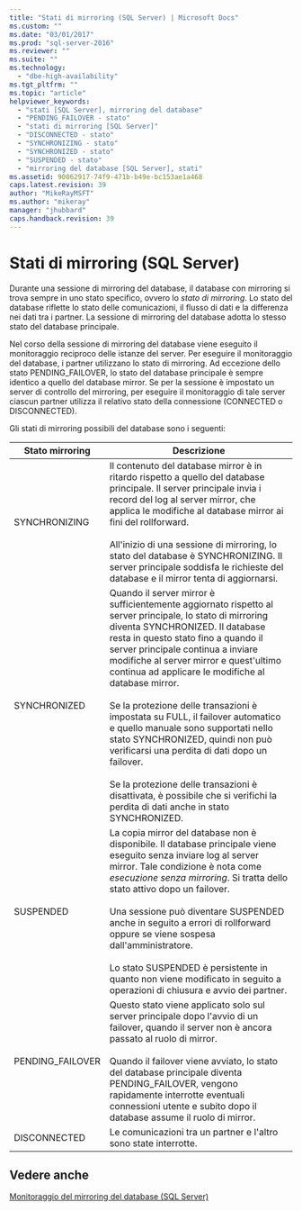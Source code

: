 ```yaml
---
title: "Stati di mirroring (SQL Server) | Microsoft Docs"
ms.custom: ""
ms.date: "03/01/2017"
ms.prod: "sql-server-2016"
ms.reviewer: ""
ms.suite: ""
ms.technology: 
  - "dbe-high-availability"
ms.tgt_pltfrm: ""
ms.topic: "article"
helpviewer_keywords: 
  - "stati [SQL Server], mirroring del database"
  - "PENDING_FAILOVER - stato"
  - "stati di mirroring [SQL Server]"
  - "DISCONNECTED - stato"
  - "SYNCHRONIZING - stato"
  - "SYNCHRONIZED - stato"
  - "SUSPENDED - stato"
  - "mirroring del database [SQL Server], stati"
ms.assetid: 90062917-74f9-471b-b49e-bc153ae1a468
caps.latest.revision: 39
author: "MikeRayMSFT"
ms.author: "mikeray"
manager: "jhubbard"
caps.handback.revision: 39
---
```

# Stati di mirroring (SQL Server)
  Durante una sessione di mirroring del database, il database con mirroring si trova sempre in uno stato specifico, ovvero lo *stato di mirroring*. Lo stato del database riflette lo stato delle comunicazioni, il flusso di dati e la differenza nei dati tra i partner. La sessione di mirroring del database adotta lo stesso stato del database principale.  
  
 Nel corso della sessione di mirroring del database viene eseguito il monitoraggio reciproco delle istanze del server. Per eseguire il monitoraggio del database, i partner utilizzano lo stato di mirroring. Ad eccezione dello stato PENDING_FAILOVER, lo stato del database principale è sempre identico a quello del database mirror. Se per la sessione è impostato un server di controllo del mirroring, per eseguire il monitoraggio di tale server ciascun partner utilizza il relativo stato della connessione (CONNECTED o DISCONNECTED).  
  
 Gli stati di mirroring possibili del database sono i seguenti:  
  
|Stato mirroring|Descrizione|  
|---------------------|-----------------|  
|SYNCHRONIZING|Il contenuto del database mirror è in ritardo rispetto a quello del database principale. Il server principale invia i record del log al server mirror, che applica le modifiche al database mirror ai fini del rollforward.<br /><br /> All'inizio di una sessione di mirroring, lo stato del database è SYNCHRONIZING. Il server principale soddisfa le richieste del database e il mirror tenta di aggiornarsi.|  
|SYNCHRONIZED|Quando il server mirror è sufficientemente aggiornato rispetto al server principale, lo stato di mirroring diventa SYNCHRONIZED. Il database resta in questo stato fino a quando il server principale continua a inviare modifiche al server mirror e quest'ultimo continua ad applicare le modifiche al database mirror.<br /><br /> Se la protezione delle transazioni è impostata su FULL, il failover automatico e quello manuale sono supportati nello stato SYNCHRONIZED, quindi non può verificarsi una perdita di dati dopo un failover.<br /><br /> Se la protezione delle transazioni è disattivata, è possibile che si verifichi la perdita di dati anche in stato SYNCHRONIZED.|  
|SUSPENDED|La copia mirror del database non è disponibile. Il database principale viene eseguito senza inviare log al server mirror. Tale condizione è nota come *esecuzione senza mirroring*. Si tratta dello stato attivo dopo un failover.<br /><br /> Una sessione può diventare SUSPENDED anche in seguito a errori di rollforward oppure se viene sospesa dall'amministratore.<br /><br /> Lo stato SUSPENDED è persistente in quanto non viene modificato in seguito a operazioni di chiusura e avvio dei partner.|  
|PENDING_FAILOVER|Questo stato viene applicato solo sul server principale dopo l'avvio di un failover, quando il server non è ancora passato al ruolo di mirror.<br /><br /> Quando il failover viene avviato, lo stato del database principale diventa PENDING_FAILOVER, vengono rapidamente interrotte eventuali connessioni utente e subito dopo il database assume il ruolo di mirror.|  
|DISCONNECTED|Le comunicazioni tra un partner e l'altro sono state interrotte.|  
  
## Vedere anche  
 [Monitoraggio del mirroring del database &#40;SQL Server&#41;](../../database-engine/database-mirroring/monitoring-database-mirroring-sql-server.md)  
  
  